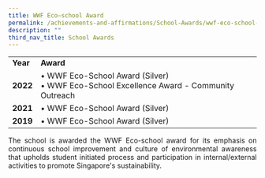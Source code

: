 ```yaml
---
title: WWF Eco–school Award
permalink: /achievements-and-affirmations/School-Awards/wwf-eco-school-award/
description: ""
third_nav_title: School Awards
---
```

<table>
<tbody>
  <tr style="font-weight:bold">
    <td>Year</td>
    <td>Award</td>
  </tr>
  <tr>
    <td style="font-weight:bold">2022</td>
		<td>• WWF Eco-School Award (Silver)<br>
			• WWF Eco-School Excellence Award - Community Outreach
		</td>
  </tr>
  <tr>
    <td style="font-weight:bold">2021</td>
    <td>• WWF Eco-School Award (Silver)</td>
  </tr>
  <tr>
    <td style="font-weight:bold">2019</td>
    <td>• WWF Eco-School Award (Silver)</td>
  </tr>
</tbody>
</table>

<p style="text-align:justify">The school is awarded the WWF Eco-school award for its emphasis on continuous school improvement and culture of environmental awareness that upholds student initiated process and participation in internal/external activities to promote Singapore's sustainability.</p>